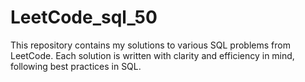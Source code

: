 # LeetCode_sql_50
This repository contains my solutions to various SQL problems from LeetCode. Each solution is written with clarity and efficiency in mind, following best practices in SQL.
